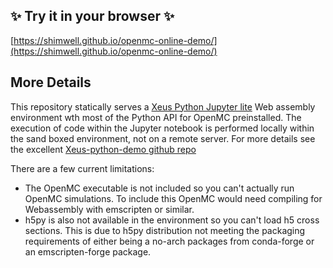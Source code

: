 ## ✨ Try it in your browser ✨

[https://shimwell.github.io/openmc-online-demo/](https://shimwell.github.io/openmc-online-demo/)

## More Details

This repository statically serves a [Xeus Python Jupyter lite](https://github.com/jupyterlite/xeus-python-demo) Web assembly environment wth most of the Python API for OpenMC preinstalled. The execution of code within the Jupyter notebook is performed locally within the sand boxed environment, not on a remote server. For more details see the excellent [Xeus-python-demo github repo](https://github.com/jupyterlite/xeus-python-demo)

There are a few current limitations:
- The OpenMC executable is not included so you can't actually run OpenMC simulations. To include this OpenMC would need compiling for Webassembly with emscripten or similar.
- h5py is also not available in the environment so you can't load h5 cross sections. This is due to h5py distribution not meeting the packaging requirements of either being a no-arch packages from conda-forge or an emscripten-forge package.
